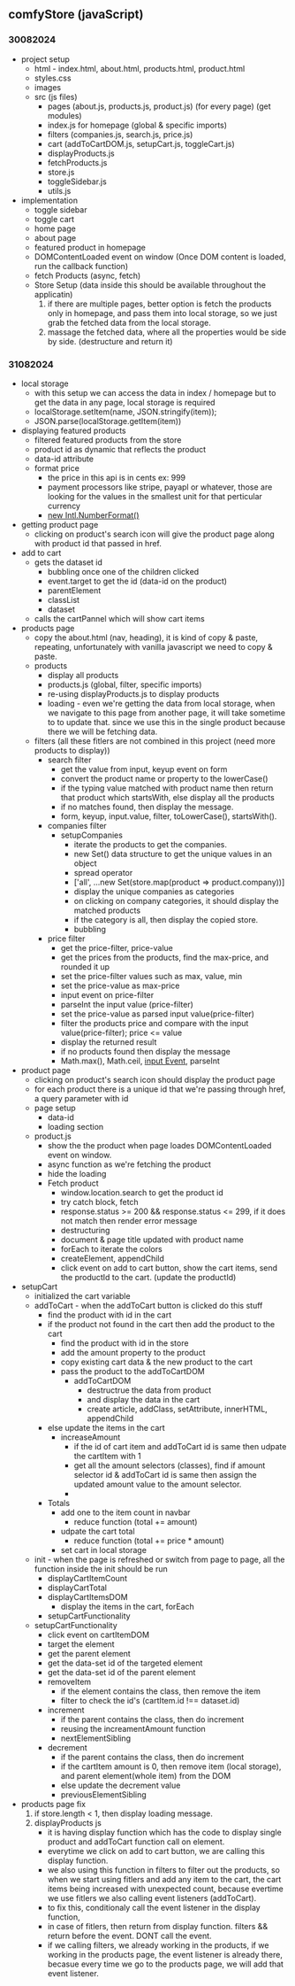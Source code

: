 ## comfyStore (javaScript)

### 30082024
- project setup
    - html - index.html, about.html, products.html, product.html
    - styles.css
    - images
    - src (js files)
        - pages (about.js, products.js, product.js) (for every page) (get modules)
        - index.js for homepage (global & specific imports)
        - filters (companies.js, search.js, price.js)
        - cart (addToCartDOM.js, setupCart.js, toggleCart.js)
        - displayProducts.js
        - fetchProducts.js
        - store.js
        - toggleSidebar.js
        - utils.js
- implementation
    - toggle sidebar
    - toggle cart
    - home page
    - about page
    - featured product in homepage
    - DOMContentLoaded event on window (Once DOM content is loaded, run the callback function)
    - fetch Products (async, fetch)
    - Store Setup (data inside this should be available throughout the applicatin)
       1. if there are multiple pages, better option is fetch the products only in homepage, and pass them into local storage, so we just grab the fetched data from the local storage. 
       2. massage the fetched data, where all the properties would be side by side. (destructure and return it)

### 31082024
- local storage
    - with this setup we can access the data in index / homepage but to get the data in any page, local storage is required
    - localStorage.setItem(name, JSON.stringify(item));
    - JSON.parse(localStorage.getItem(item))
- displaying featured products
    - filtered featured products from the store
    - product id as dynamic that reflects the product
    - data-id attribute 
    - format price
      - the price in this api is in cents ex: 999
      - payment processors like stripe, payapl or whatever, those are looking for the values in the smallest unit for that perticular currency
      - [new Intl.NumberFormat()](https://developer.mozilla.org/en-US/docs/Web/JavaScript/Reference/Global_Objects/Intl/NumberFormat)
- getting product page
    - clicking on product's search icon will give the product page along with product id that passed in href.
- add to cart
    - gets the dataset id
        - bubbling once one of the children clicked
        - event.target to get the id (data-id on the product)
        - parentElement
        - classList
        - dataset
    - calls the cartPannel which will show cart items
- products page
    - copy the about.html (nav, heading), it is kind of copy & paste, repeating, unfortunately with vanilla javascript we need to copy & paste.
    - products
        - display all products
        - products.js (global, filter, specific imports)
        - re-using displayProducts.js to display products
        - loading - even we're getting the data from local storage, when we navigate to this page from another page, it will take sometime to to update that. since we use this in the single product because there we will be fetching data.
    - filters (all these fitlers are not combined in this project (need more products to display))
        - search filter
            - get the value from input, keyup event on form
            - convert the product name or property to the lowerCase()
            - if the typing value matched with product name then return that product which startsWith, else display all the products
            - if no matches found, then display the message.
            - form, keyup, input.value, filter, toLowerCase(), startsWith().
        - companies filter
            - setupCompanies
                - iterate the products to get the companies.
                - new Set() data structure to get the unique values in an object
                - spread operator
                - ['all', ...new Set(store.map(product => product.company))]
                - display the unique companies as categories
                - on clicking on company categories, it should display the matched products
                - if the category is all, then display the copied store.
                - bubbling
        - price filter
            - get the price-filter, price-value
            - get the prices from the products, find the max-price, and rounded it up
            - set the price-filter values such as max, value, min
            - set the price-value as max-price
            - input event on price-filter
            - parseInt the input value (price-filter)
            - set the price-value as parsed input value(price-filter)
            - filter the products price and compare with the input value(price-filter); price <= value
            - display the returned result
            - if no products found then display the message
            - Math.max(), Math.ceil, [input Event](https://developer.mozilla.org/en-US/docs/Web/API/Element/input_event), parseInt
- product page
    - clicking on product's search icon should display the product page
    - for each product there is a unique id that we're passing through href, a query parameter with id
    - page setup
        - data-id
        - loading section
    - product.js
        - show the the product when page loades DOMContentLoaded event on window.
        - async function as we're fetching the product
        - hide the loading
        - Fetch product
            - window.location.search to get the product id
            - try catch block, fetch
            - response.status >= 200 && response.status <= 299, if it does not match then render error message
            - destructuring
            - document & page title updated with product name
            - forEach to iterate the colors
            - createElement, appendChild
            - click event on add to cart button, show the cart items, send the productId to the cart. (update the productId)
- setupCart
    - initialized the cart variable
    - addToCart - when the addToCart button is clicked do this stuff
        - find the product with id in the cart
        - if the product not found in the cart then add the product to the cart
            - find the product with id in the store
            - add the amount property to the product
            - copy existing cart data & the new product to the cart
            - pass the product to the addToCartDOM
                - addToCartDOM
                    - destructrue the data from product
                    - and display the data in the cart
                    - create article, addClass, setAttribute, innerHTML, appendChild
        - else update the items in the cart
            - increaseAmount
                - if the id of cart item and addToCart id is same then udpate the cartItem with 1
                - get all the amount selectors (classes), find  if amount selector id & addToCart id is same then assign the updated amount value to the amount selector.
                - 
        - Totals
            - add one to the item count in navbar
                - reduce function (total += amount)
            - udpate the cart total
                - reduce function (total += price * amount)
            - set cart in local storage
    - init - when the page is refreshed or switch from page to page, all the function inside the init should be run
        - displayCartItemCount
        - displayCartTotal
        - displayCartItemsDOM
            - display the items in the cart, forEach
        - setupCartFunctionality
    - setupCartFunctionality
        - click event on cartItemDOM
        - target the element
        - get the parent element
        - get the data-set id of the targeted element
        - get the data-set id of the parent element
        - removeItem 
            - if the element contains the class, then remove the item
            - filter to check the id's (cartItem.id !== dataset.id)
        - increment
            - if the parent contains the class, then do increment
            - reusing the increamentAmount function
            - nextElementSibling
        - decrement
            - if the parent contains the class, then do increment
            - if the cartItem amount is 0, then remove item (local storage), and parent element(whole item) from the DOM
            - else update the decrement value 
            - previousElementSibling
- products page fix
    1. if store.length < 1, then display loading message.
    2. displayProducts js  
        - it is having display function which has the code to display single product and addToCart function call on element.
        - everytime we click on add to cart button, we are calling this display function.
        - we also using this function in filters to filter out the products, so when we start using fitlers and add any item to the cart, the cart items being increased with unexpected count, because evertime we use fitlers we also calling event listeners (addToCart).
        - to fix this, conditionaly call the event listener in the display function, 
        - in case of fitlers, then return from display function. filters && return before the event. DONT call the event.
        - if we calling filters, we already working in the products, if we working in the products page, the event listener is already there, becasue every time we go to the products page, we will add that event listener.
          
